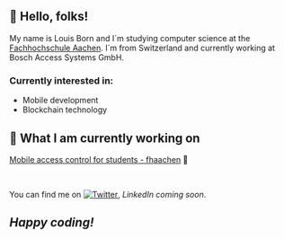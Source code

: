 ## 👋 Hello, folks!
My name is Louis Born and I´m studying computer science at the [Fachhochschule Aachen](https://www.fh-aachen.de/fachbereiche/elektrotechnik-und-informationstechnik). I´m from Switzerland and currently working at Bosch Access Systems GmbH.

### Currently interested in:
* Mobile development
* Blockchain technology

## 📁 What I am currently working on
[Mobile access control for students - fhaachen](https://github.com/louisborn/certificates-flutter-fhaachen) 📱

<br>

You can find me on [![Twitter][1.2]][1], _LinkedIn coming soon_.

## _Happy coding!_

[1.2]: http://i.imgur.com/wWzX9uB.png
[1]: https://twitter.com/louisborn_dev
